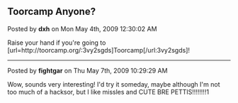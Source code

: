 ## Toorcamp Anyone?
Posted by **dxh** on Mon May 4th, 2009 12:30:02 AM

Raise your hand if you're going to [url=http&#58;//toorcamp&#46;org/:3vy2sgds]Toorcamp[/url:3vy2sgds]!

--------------------------------------------------------------------------------

Posted by **fightgar** on Thu May 7th, 2009 10:29:29 AM

Wow, sounds very interesting! I'd try it someday, maybe although I'm not too much of a hacksor, but I like missles and CUTE BRE PETTIS!!!!!!!!1
